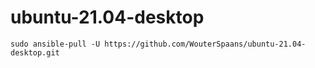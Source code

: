 # ubuntu-21.04-desktop

```
sudo ansible-pull -U https://github.com/WouterSpaans/ubuntu-21.04-desktop.git
```
